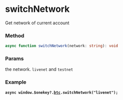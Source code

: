 # switchNetwork

Get network of current account

### Method

```typescript
async function switchNetwork(network: string): void
```

### Params

the network. `livenet` and `testnet`

### Example

<pre class="language-typescript"><code class="lang-typescript"><strong>async window.$onekey?.<a data-footnote-ref href="#user-content-fn-1">btc</a>.switchNetwork("livenet");
</strong></code></pre>

[^1]: 
